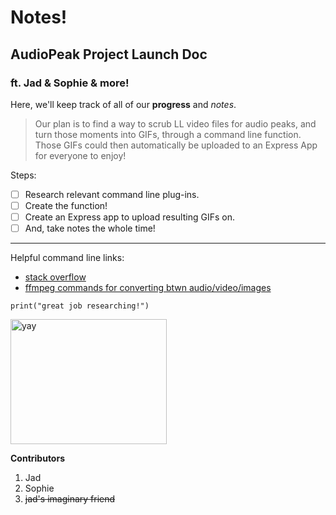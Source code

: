 # Notes!

## AudioPeak Project Launch Doc

### ft. Jad & Sophie & more!

Here, we'll keep track of all of our **progress** and *notes*.

> Our plan is to find a way to scrub LL video files for audio peaks, and turn those moments into GIFs, through a command line function. Those GIFs could then automatically be uploaded to an Express App for everyone to enjoy!

Steps:
- [ ] Research relevant command line plug-ins.
- [ ] Create the function!
- [ ] Create an Express app to upload resulting GIFs on.
- [ ] And, take notes the whole time!

---

Helpful command line links: 
- [stack overflow](https://stackoverflow.com/questions/4420208/finding-audio-peaks-in-video-files)
- [ffmpeg commands for converting btwn audio/video/images](https://www.tecmint.com/ffmpeg-commands-for-video-audio-and-image-conversion-in-linux/)

`print("great job researching!")`

<img src="https://cdn.shopify.com/s/files/1/0080/8372/products/tattly_yay_burst_mike_lowery_00_1024x1024@2x.png?v=1566225019"  alt="yay"  style="width:250px;height:200px;">

**Contributors**
1. Jad
2. Sophie
3. ~~jad's imaginary friend~~

<!--stackedit_data:
eyJoaXN0b3J5IjpbLTE2MTQ0Mjk2NzEsMjY0MDE2ODI4LC0xNT
g5ODQ4MTE3LDIyMDQ1NTE1MiwtMjY1MDE1MjgwLC0yMDYyMDA4
NzQyXX0=
-->